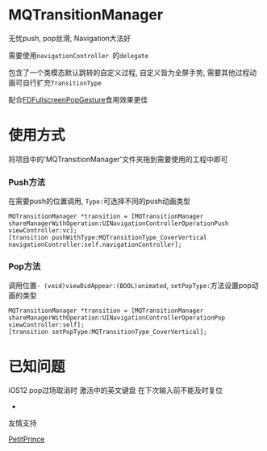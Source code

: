 # MQTransitionManager

无忧push, pop丝滑,  Navigation大法好

需要使用`navigationController `的`delegate`

包含了一个类模态默认跳转的自定义过程, 自定义皆为全屏手势, 需要其他过程动画可自行扩充`TransitionType`

配合[FDFullscreenPopGesture](https://github.com/forkingdog/FDFullscreenPopGesture)食用效果更佳

# 使用方式

将项目中的'MQTransitionManager'文件夹拖到需要使用的工程中即可

### Push方法

在需要push的位置调用, `Type:`可选择不同的push动画类型

```
MQTransitionManager *transition = [MQTransitionManager shareManagerWithOperation:UINavigationControllerOperationPush viewController:vc];
[transition pushWithType:MQTransitionType_CoverVertical navigationController:self.navigationController];
```

### Pop方法

调用位置`- (void)viewDidAppear:(BOOL)animated`, `setPopType:`方法设置pop动画的类型

```
MQTransitionManager *transition = [MQTransitionManager shareManagerWithOperation:UINavigationControllerOperationPop viewController:self];
[transition setPopType:MQTransitionType_CoverVertical];
```

# 已知问题

iOS12 pop过场取消时 激活中的英文键盘 在下次输入前不能及时复位

-

友情支持

[PetitPrince](https://github.com/vitanuan)
